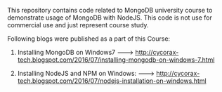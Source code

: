 This repository contains code related to MongoDB university course to demonstrate usage of MongoDB with NodeJS.
This code is not use for commercial use and just represent course study.


Following blogs were published as a part of this Course:

1. Installing MongoDB on Windows7
---> http://cycorax-tech.blogspot.com/2016/07/installing-mongodb-on-windows-7.html

2. Installing NodeJS and NPM on Windows:
---> http://cycorax-tech.blogspot.com/2016/07/nodejs-installation-on-windows.html

